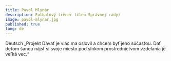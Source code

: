 ```yaml
---
title: Pavol Mlynár
description: Futbalový tréner (člen Správnej rady)
image: pavol-mlynar.jpg
published: true
lang: de
---
```

Deutsch
„Projekt Dávať je viac ma oslovil a chcem byť jeho súčasťou. Dať deťom šancu nájsť si svoje miesto pod slnkom prostredníctvom vzdelania je veľká vec.“
